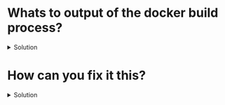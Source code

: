 # Whats to output of the docker build process?
<details>
    <summary>Solution</summary>

* Fails due to wrong path for the last line
* Change directory on previous lines is not persisted
</details>



# How can you fix it this?
<details>
    <summary>Solution</summary>

Use the following:

```
FROM alpine:latest

RUN mkdir -p /some/directory
RUN echo "test" > /some/directory/somefile
RUN cd /some/directory/ && cat somefile
```

Or

```
FROM alpine:latest

RUN mkdir -p /some/directory
RUN echo "test" > /some/directory/somefile
WORKDIR /some/directory
RUN cat somefile
```
</details>


